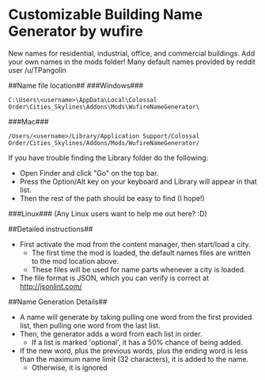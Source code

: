Customizable Building Name Generator by wufire
======

New names for residential, industrial, office, and commercial buildings. Add your own names in the mods folder!
Many default names provided by reddit user /u/TPangolin

##Name file location##
###Windows###
```
C:\Users\<username>\AppData\Local\Colossal Order\Cities_Skylines\Addons\Mods\WufireNameGenerator\
```
###Mac###
```
/Users/<username>/Library/Application Support/Colossal Order/Cities_Skylines/Addons/Mods/WufireNameGenerator/
```

If you have trouble finding the Library folder do the following:
* Open Finder and click "Go" on the top bar.
* Press the Option/Alt key on your keyboard and Library will appear in that list.
* Then the rest of the path should be easy to find (I hope!)

###Linux###
(Any Linux users want to help me out here? :D)

##Detailed instructions##
* First activate the mod from the content manager, then start/load a city.
  * The first time the mod is loaded, the default names files are written to the mod location above.
  * These files will be used for name parts whenever a city is loaded.
* The file format is JSON, which you can verify is correct at http://jsonlint.com/

##Name Generation Details##
* A name will generate by taking pulling one word from the first provided list, then pulling one word from the last list.
* Then, the generator adds a word from each list in order.
  * If a list is marked 'optional', it has a 50% chance of being added.
* If the new word, plus the previous words, plus the ending word is less than the maximum name limit (32 characters), it is added to the name.
  * Otherwise, it is ignored
